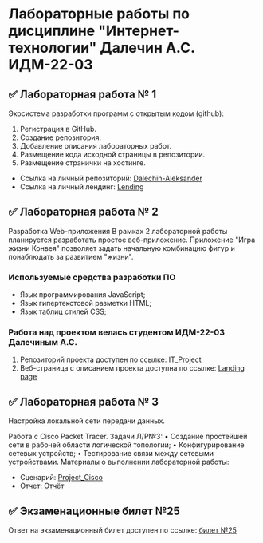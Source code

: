 # Лабораторные работы по дисциплине "Интернет-технологии" Далечин А.С. ИДМ-22-03

## ✅ Лабораторная работа № 1

Экосистема разработки программ с открытым кодом (github): 
1. Регистрация в GitHub.
2. Создание репозитория.
3. Добавление описания лабораторных работ.
4. Размещение кода исходной страницы в репозитории.
5. Размещение странички на хостинге.

* Ссылка на личный репозиторий: [Dalechin-Aleksander](https://github.com/Alexultrax/Dalechin-Aleksander)
* Ссылка на личный лендинг: [Lending](https://alexultrax.github.io/Dalechin-Aleksander/)

## ✅ Лабораторная работа № 2
Разработка Web-приложения
В рамках 2 лабораторной работы планируется разработать простое веб-приложение.
Приложение "Игра жизни Конвея" позволяет задать начальную комбинацию фигур и понаблюдать за развитием "жизни".

### Используемые средства разработки ПО

   + Язык программирования JavaScript;
   + Язык гипертекстовой разметки HTML;
   + Язык таблиц стилей CSS;

### Работа над проектом велась студентом ИДМ-22-03 Далечиным А.С.
1. Репозиторий проекта доступен по ссылке: [IT_Project](https://github.com/Alexultrax/Dalechin-lab2)
2. Веб-страница с описанием проекта доступна по ссылке: [Landing page](https://alexultrax.github.io/Dalechin-lab2/)

## ✅ Лабораторная работа № 3
Настройка локальной сети передачи данных.

Работа с Сisco Packet Tracer.
Задачи Л/Р№3: 
• Создание простейшей сети в рабочей области логической топологии;
• Конфигурирование сетевых устройств;
• Тестирование связи между сетевыми устройствами.
Материалы о выполнении лабораторной работы:
* Сценарий: [Project_Cisco](https://github.com/Alexultrax/Dalechin-lab2/blob/main/Далечин_ЛР№3.pkt)
* Отчет: [Отчёт](https://github.com/Alexultrax/Dalechin-lab2/blob/main/Далечин_ЛР№3.pdf)

## ✅ Экзаменационные билет №25

Ответ на экзаменационный билет доступен по ссылке:
[билет №25](https://github.com/stankin/inet-2022/wiki/exam25)
